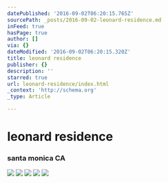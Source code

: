 ```yaml
---
datePublished: '2016-09-02T06:20:15.765Z'
sourcePath: _posts/2016-09-02-leonard-residence.md
inFeed: true
hasPage: true
author: []
via: {}
dateModified: '2016-09-02T06:20:15.320Z'
title: leonard residence
publisher: {}
description: ''
starred: true
url: leonard-residence/index.html
_context: 'http://schema.org'
_type: Article

---
```

# leonard residence

### santa monica CA
![](https://the-grid-user-content.s3-us-west-2.amazonaws.com/0a2293c6-b70a-42db-81aa-c0d714423147.jpg)
![](https://the-grid-user-content.s3-us-west-2.amazonaws.com/3f88d1b6-849b-4cb4-ac8a-11b0115a994a.jpg)
![](https://the-grid-user-content.s3-us-west-2.amazonaws.com/70d1c096-fb09-4c79-8da2-caaefbc8bea5.jpg)
![](https://the-grid-user-content.s3-us-west-2.amazonaws.com/ae5dc65e-b289-44e8-ab01-d6285b09e1fe.jpg)
![](https://the-grid-user-content.s3-us-west-2.amazonaws.com/d251155d-c5f0-4fe4-aa51-c93e734f7e13.jpg)